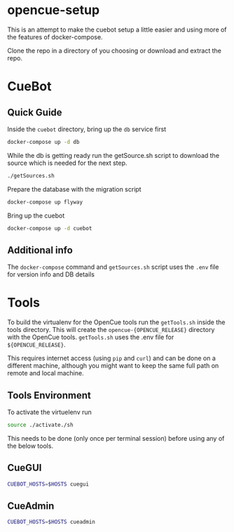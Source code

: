 # opencue-setup

This is an attempt to make the cuebot setup a little easier and using more of the features of docker-compose.

Clone the repo in a directory of you choosing or download and extract the repo.

# CueBot #

## Quick Guide ##

Inside the `cuebot` directory, bring up the `db` service first
```bash
docker-compose up -d db
```

While the db is getting ready run the getSource.sh script to download the source which is needed for the next step.
```bash
./getSources.sh
```

Prepare the database with the migration script
```bash
docker-compose up flyway
```

Bring up the cuebot
```bash
docker-compose up -d cuebot
```

## Additional info ##

The `docker-compose` command and `getSources.sh` script uses the `.env` file for version info and DB details


# Tools #

To build the virtualenv for the OpenCue tools run the `getTools.sh` inside the tools directory. This will create the `opencue-{OPENCUE_RELEASE}` directory with the OpenCue tools. `getTools.sh` uses the .env file for `${OPENCUE_RELEASE}`.

This requires internet access (using `pip` and `curl`) and can be done on a different machine, although you might want to keep the same full path on remote and local machine.

## Tools Environment ##

To activate the virtuelenv run
```bash
source ./activate./sh
```
This needs to be done (only once per terminal session) before using any of the below tools.

## CueGUI ##

```bash
CUEBOT_HOSTS=$HOSTS cuegui
```

## CueAdmin ##

```bash
CUEBOT_HOSTS=$HOSTS cueadmin
```

